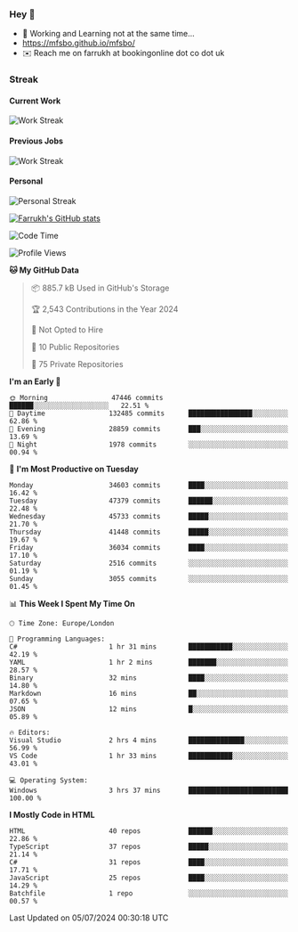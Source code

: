 ### Hey 👋

- 🏃 Working and Learning not at the same time...
- https://mfsbo.github.io/mfsbo/
- ✉️ Reach me on farrukh at bookingonline dot co dot uk

### Streak
#### Current Work
![Work Streak](https://streak-stats.demolab.com/?user=mfsbo)
#### Previous Jobs
![Work Streak](https://streak-stats.demolab.com/?user=farrukhcw)
#### Personal
![Personal Streak](https://streak-stats.demolab.com/?user=farrukhsubhani)

[![Farrukh's GitHub stats](https://github-readme-stats.vercel.app/api?username=mfsbo&hide=stars&count_private=true)](https://github.com/mfsbo/)

<!--START_SECTION:waka-->
![Code Time](http://img.shields.io/badge/Code%20Time-645%20hrs%2047%20mins-blue)

![Profile Views](http://img.shields.io/badge/Profile%20Views-0-blue)

**🐱 My GitHub Data** 

> 📦 885.7 kB Used in GitHub's Storage 
 > 
> 🏆 2,543 Contributions in the Year 2024
 > 
> 🚫 Not Opted to Hire
 > 
> 📜 10 Public Repositories 
 > 
> 🔑 75 Private Repositories 
 > 
**I'm an Early 🐤** 

```text
🌞 Morning                47446 commits       ██████░░░░░░░░░░░░░░░░░░░   22.51 % 
🌆 Daytime                132485 commits      ████████████████░░░░░░░░░   62.86 % 
🌃 Evening                28859 commits       ███░░░░░░░░░░░░░░░░░░░░░░   13.69 % 
🌙 Night                  1978 commits        ░░░░░░░░░░░░░░░░░░░░░░░░░   00.94 % 
```
📅 **I'm Most Productive on Tuesday** 

```text
Monday                   34603 commits       ████░░░░░░░░░░░░░░░░░░░░░   16.42 % 
Tuesday                  47379 commits       ██████░░░░░░░░░░░░░░░░░░░   22.48 % 
Wednesday                45733 commits       █████░░░░░░░░░░░░░░░░░░░░   21.70 % 
Thursday                 41448 commits       █████░░░░░░░░░░░░░░░░░░░░   19.67 % 
Friday                   36034 commits       ████░░░░░░░░░░░░░░░░░░░░░   17.10 % 
Saturday                 2516 commits        ░░░░░░░░░░░░░░░░░░░░░░░░░   01.19 % 
Sunday                   3055 commits        ░░░░░░░░░░░░░░░░░░░░░░░░░   01.45 % 
```


📊 **This Week I Spent My Time On** 

```text
🕑︎ Time Zone: Europe/London

💬 Programming Languages: 
C#                       1 hr 31 mins        ███████████░░░░░░░░░░░░░░   42.19 % 
YAML                     1 hr 2 mins         ███████░░░░░░░░░░░░░░░░░░   28.57 % 
Binary                   32 mins             ████░░░░░░░░░░░░░░░░░░░░░   14.80 % 
Markdown                 16 mins             ██░░░░░░░░░░░░░░░░░░░░░░░   07.65 % 
JSON                     12 mins             █░░░░░░░░░░░░░░░░░░░░░░░░   05.89 % 

🔥 Editors: 
Visual Studio            2 hrs 4 mins        ██████████████░░░░░░░░░░░   56.99 % 
VS Code                  1 hr 33 mins        ███████████░░░░░░░░░░░░░░   43.01 % 

💻 Operating System: 
Windows                  3 hrs 37 mins       █████████████████████████   100.00 % 
```

**I Mostly Code in HTML** 

```text
HTML                     40 repos            ██████░░░░░░░░░░░░░░░░░░░   22.86 % 
TypeScript               37 repos            █████░░░░░░░░░░░░░░░░░░░░   21.14 % 
C#                       31 repos            ████░░░░░░░░░░░░░░░░░░░░░   17.71 % 
JavaScript               25 repos            ████░░░░░░░░░░░░░░░░░░░░░   14.29 % 
Batchfile                1 repo              ░░░░░░░░░░░░░░░░░░░░░░░░░   00.57 % 
```




 Last Updated on 05/07/2024 00:30:18 UTC
<!--END_SECTION:waka-->
<!--
**mfsbo/mfsbo** is a ✨ _special_ ✨ repository because its `README.md` (this file) appears on your GitHub profile.

Here are some ideas to get you started:

- 🔭 I’m currently working on ...
- 🌱 I’m currently learning ...
- 👯 I’m looking to collaborate on ...
- 🤔 I’m looking for help with ...
- 💬 Ask me about ...
- 📫 How to reach me: ...
- 😄 Pronouns: ...
- ⚡ Fun fact: ...
-->
